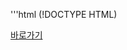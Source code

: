 '''html
(!DOCTYPE HTML)
<html>
  <a href="whitedokgu.github.io/킹덤/html/menu.html">바로가기</a>
 </html>
